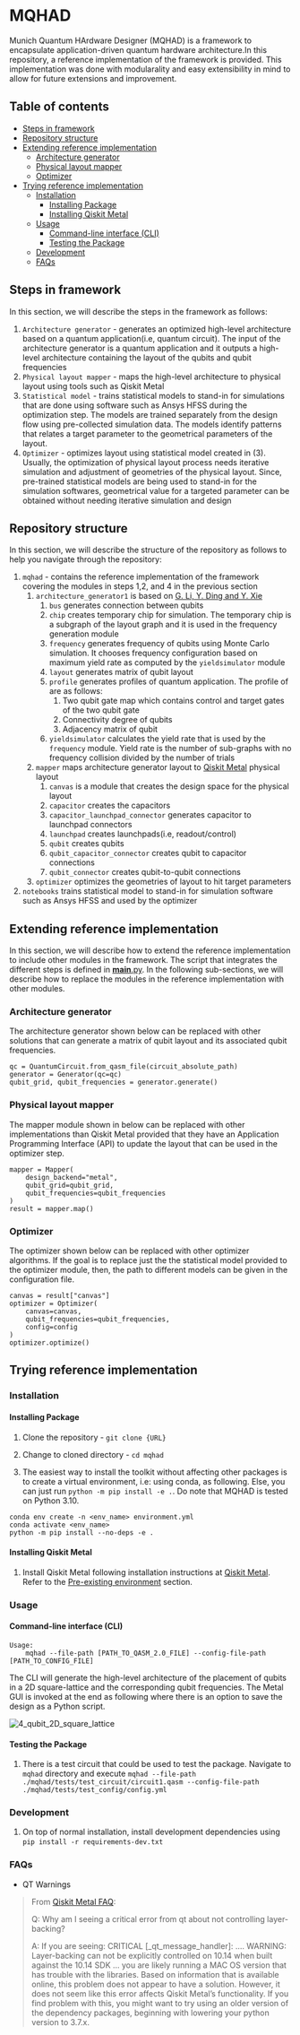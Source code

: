 # MQHAD<!-- omit from toc -->

Munich Quantum HArdware Designer (MQHAD) is a framework to encapsulate application-driven quantum hardware architecture.In this repository, a reference implementation of the framework is provided. This implementation was done with modularality and easy extensibility in mind to allow for future extensions and improvement.

## Table of contents<!-- omit from toc -->

- [Steps in framework](#steps-in-framework)
- [Repository structure](#repository-structure)
- [Extending reference implementation](#extending-reference-implementation)
  - [Architecture generator](#architecture-generator)
  - [Physical layout mapper](#physical-layout-mapper)
  - [Optimizer](#optimizer)
- [Trying reference implementation](#trying-reference-implementation)
  - [Installation](#installation)
    - [Installing Package](#installing-package)
    - [Installing Qiskit Metal](#installing-qiskit-metal)
  - [Usage](#usage)
    - [Command-line interface (CLI)](#command-line-interface-cli)
    - [Testing the Package](#testing-the-package)
  - [Development](#development)
  - [FAQs](#faqs)

  
## Steps in framework

In this section, we will describe the steps in the framework as follows:

1. `Architecture generator` - generates an optimized high-level architecture based on a quantum application(i.e, quantum circuit). The input of the architecture generator is a quantum application and it outputs a high-level architecture containing the layout of the qubits and qubit frequencies
2. `Physical layout mapper` - maps the high-level architecture to physical layout using tools such as Qiskit Metal
3. `Statistical model` - trains statistical models to stand-in for simulations that are done using software such as Ansys HFSS during the optimization step. The models are trained separately from the design flow using pre-collected simulation data. The models identify patterns that relates a target parameter to the geometrical parameters of the layout.
4. `Optimizer` - optimizes layout using statistical model created in (3). Usually, the optimization of physical layout process needs iterative simulation and adjustment of geometries of the physical layout. Since, pre-trained statistical models are being used to stand-in for the simulation softwares, geometrical value for a targeted parameter can be obtained without needing iterative simulation and design

## Repository structure

In this section, we will describe the structure of the repository as follows to help you navigate through the repository:

1. `mqhad` - contains the reference implementation of the framework covering the modules in steps 1,2, and 4 in the previous section
   1. `architecture_generator1` is based on [G. Li, Y. Ding and Y. Xie](https://arxiv.org/abs/1911.12879)
      1. `bus` generates connection between qubits
      2. `chip` creates temporary chip for simulation. The temporary chip is a subgraph of the layout graph and it is used in the frequency generation module
      3. `frequency` generates frequency of qubits using Monte Carlo simulation. It chooses frequency configuration based on maximum yield rate as computed by the `yieldsimulator` module
      4. `layout` generates matrix of qubit layout
      5. `profile` generates profiles of quantum application. The profile of are as follows:
         1. Two qubit gate map which contains control and target gates of the two qubit gate
         2. Connectivity degree of qubits
         3. Adjacency matrix of qubit
      6. `yieldsimulator` calculates the yield rate that is used by the `frequency` module. Yield rate is the number of sub-graphs with no frequency collision divided by the number of trials
   2. `mapper` maps architecture generator layout to [Qiskit Metal](https://qiskit.org/documentation/metal/) physical layout
      1. `canvas` is a module that creates the design space for the physical layout
      2. `capacitor` creates the capacitors
      3. `capacitor_launchpad_connector` generates capacitor to launchpad connectors
      4. `launchpad` creates launchpads(i.e, readout/control)
      5. `qubit` creates qubits
      6. `qubit_capacitor_connector` creates qubit to capacitor connections
      7. `qubit_connector` creates qubit-to-qubit connections
   3. `optimizer` optimizes the geometries of layout to hit target parameters
2. `notebooks` trains statistical model to stand-in for simulation software such as Ansys HFSS and used by the optimizer

## Extending reference implementation

In this section, we will describe how to extend the reference implementation to include other modules in the framework. The script that integrates the different steps is defined in [__main__.py](mqhad/__main__.py). In the following sub-sections, we will describe how to replace the modules in the reference implementation with other modules.

### Architecture generator

The architecture generator shown below can be replaced with other solutions that can generate a matrix of qubit layout and its associated qubit frequencies.

```
qc = QuantumCircuit.from_qasm_file(circuit_absolute_path)
generator = Generator(qc=qc)
qubit_grid, qubit_frequencies = generator.generate()
```

### Physical layout mapper

The mapper module shown in below can be replaced with other implementations than Qiskit Metal provided that they have an Application Programming Interface (API) to update the layout that can be used in the optimizer step.

```
mapper = Mapper(
    design_backend="metal",
    qubit_grid=qubit_grid,
    qubit_frequencies=qubit_frequencies
)
result = mapper.map()
```

### Optimizer

The optimizer shown below can be replaced with other optimizer algorithms. If the goal is to replace just the the statistical model provided to the optimizer module, then, the path to different models can be given in the configuration file.

```
canvas = result["canvas"]
optimizer = Optimizer(
    canvas=canvas, 
    qubit_frequencies=qubit_frequencies, 
    config=config
)
optimizer.optimize()
```

## Trying reference implementation

### Installation

#### Installing Package

1. Clone the repository - `git clone {URL}`

2. Change to cloned directory - `cd mqhad`

3. The easiest way to install the toolkit without affecting other packages is to create a virtual environment, i.e: using conda, as following. Else, you can just run `python -m pip install -e .`. Do note that MQHAD is tested on Python 3.10.

```text
conda env create -n <env_name> environment.yml
conda activate <env_name>
python -m pip install --no-deps -e .
```

#### Installing Qiskit Metal

1. Install Qiskit Metal following installation instructions at [Qiskit Metal](https://qiskit.org/documentation/metal/installation.html). Refer to the [Pre-existing environment](https://qiskit.org/documentation/metal/installation.html#option-2-a-pre-existing-environment) section.

### Usage

#### Command-line interface (CLI)

```text
Usage:
    mqhad --file-path [PATH_TO_QASM_2.0_FILE] --config-file-path [PATH_TO_CONFIG_FILE]
```

The CLI will generate the high-level architecture of the placement of qubits in a 2D square-lattice and the corresponding qubit frequencies. The Metal GUI is invoked at the end as following where there is an option to save the design as a Python script.

![4_qubit_2D_square_lattice](docs/images/4_qubit_2D_square_lattice.png)

#### Testing the Package

1. There is a test circuit that could be used to test the package. Navigate to `mqhad` directory and execute `mqhad --file-path ./mqhad/tests/test_circuit/circuit1.qasm --config-file-path ./mqhad/tests/test_config/config.yml`

### Development

1. On top of normal installation, install development dependencies using `pip install -r requirements-dev.txt`

### FAQs

- QT Warnings

>From [Qiskit Metal FAQ](https://qiskit.org/documentation/metal/faq.html):
>
>Q: Why am I seeing a critical error from qt about not controlling layer-backing?
>
>A: If you are seeing: CRITICAL [_qt_message_handler]: …. WARNING: Layer-backing can not be explicitly controlled on 10.14 when built against the 10.14 SDK … you are likely running a MAC OS version that has trouble with the libraries. Based on information that is available online, this problem does not appear to have a solution. However, it does not seem like this error affects Qiskit Metal’s functionality. If you find problem with this, you might want to try using an older version of the dependency packages, beginning with lowering your python version to 3.7.x.
